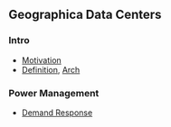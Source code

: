 ## Geographica Data Centers


### Intro
- [Motivation](./file/examples.md)
- [Definition](), [Arch]()


### Power Management
- [Demand Response](./file/demandResponse.md)






